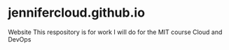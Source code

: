 # jennifercloud.github.io
Website
This respository is for work I will do for the MIT course Cloud and DevOps
